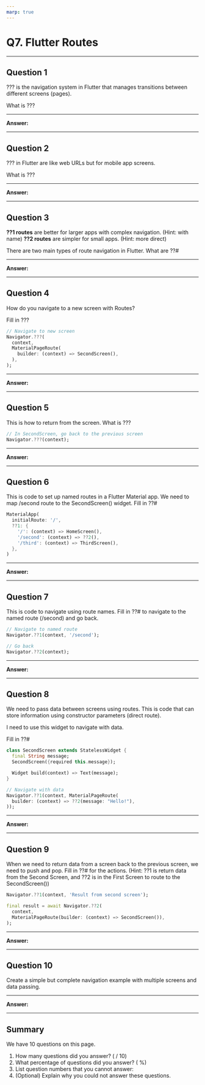 ```yaml
---
marp: true
---
```


# Q7. Flutter Routes

---

## Question 1

??? is the navigation system in Flutter that manages transitions between different screens (pages).

What is ???

---

**Answer:**

---

## Question 2

??? in Flutter are like web URLs but for mobile app screens.

What is ???

---

**Answer:**

---

## Question 3

**??1 routes** are better for larger apps with complex navigation. (Hint: with name)
**??2 routes** are simpler for small apps. (Hint: more direct)

There are two main types of route navigation in Flutter. What are ??#

---

**Answer:**

---

## Question 4

How do you navigate to a new screen with Routes?

Fill in ???

```dart
// Navigate to new screen
Navigator.???(
  context,
  MaterialPageRoute(
    builder: (context) => SecondScreen(),
  ),
);
```

---

**Answer:**

---

## Question 5

This is how to return from the screen. What is ???

```dart
// In SecondScreen, go back to the previous screen
Navigator.???(context);
```

---

**Answer:**

---

## Question 6

This is code to set up named routes in a Flutter Material app. We need to map /second route to the SecondScreen() widget. Fill in ??#

```dart
MaterialApp(
  initialRoute: '/',
  ??1: {
    '/': (context) => HomeScreen(),
    '/second': (context) => ??2(),
    '/third': (context) => ThirdScreen(),
  },
)
```

---

**Answer:**

---

## Question 7

This is code to navigate using route names. Fill in ??# to navigate to the named route (/second) and go back.

```dart
// Navigate to named route
Navigator.??1(context, '/second');

// Go back
Navigator.??2(context);
```

---

**Answer:**

---

## Question 8

We need to pass data between screens using routes. This is code that can store information using constructor parameters (direct route).

I need to use this widget to navigate with data.

Fill in ??#

```dart
class SecondScreen extends StatelessWidget {
  final String message;
  SecondScreen({required this.message});

  Widget build(context) => Text(message);
}

// Navigate with data
Navigator.??1(context, MaterialPageRoute(
  builder: (context) => ??2(message: "Hello!"),
));
```

---

**Answer:**

---

## Question 9

When we need to return data from a screen back to the previous screen, we need to push and pop. Fill in ??# for the actions. (Hint: ??1 is return data from the Second Screen, and ??2 is in the First Screen to route to the SecondScreen())

```dart
Navigator.??1(context, 'Result from second screen');
```

```dart
final result = await Navigator.??2(
  context,
  MaterialPageRoute(builder: (context) => SecondScreen()),
);
```

---

**Answer:**

---

## Question 10

Create a simple but complete navigation example with multiple screens and data passing.

---

**Answer:**

---

## Summary

We have 10 questions on this page.

1. How many questions did you answer? ( / 10)
2. What percentage of questions did you answer? (  %)
3. List question numbers that you cannot answer:
4. (Optional) Explain why you could not answer these questions.